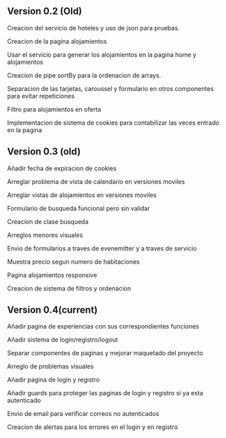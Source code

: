 ## Version 0.2 (Old)
Creacion del servicio de hoteles y uso de json para pruebas.

Creacion de la pagina alojamientos

Usar el servicio para generar los alojamientos en la pagina home y alojamientos

Creacion de pipe sortBy para la ordenacion de arrays.

Separacion de las tarjetas, caroussel y formulario en otros componentes para evitar repeticiones

Filtro para alojamientos en oferta

Implementacion de sistema de cookies para contabilizar las veces entrado en la pagina

## Version 0.3 (old)
Añadir fecha de expiracion de cookies

Arreglar problema de vista de calendario en versiones moviles

Arreglar vistas de alojamientos en versiones moviles

Formulario de busqueda funcional pero sin validar

Creacion de clase busqueda

Arreglos menores visuales

Envio de formularios a traves de evenemitter y a traves de servicio

Muestra precio segun numero de habitaciones

Pagina alojamientos responsive

Creacion de sistema de filtros y ordenacion

## Version 0.4(current)
Añadir pagina de experiencias con sus correspondientes funciones

Añadir sistema de login/registro/logout

Separar componentes de paginas y mejorar maquetado del proyecto

Arreglo de problemas visuales

Añadir pagina de login y registro

Añadir guards para proteger las paginas de login y registro si ya esta autenticado

Envio de email para verificar correos no autenticados

Creacion de alertas para los errores en el login y en registro
